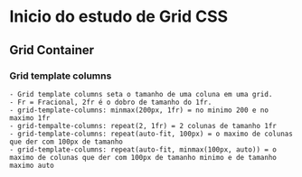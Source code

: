 # Inicio do estudo de Grid CSS

## Grid Container 

### Grid template columns   

    - Grid template columns seta o tamanho de uma coluna em uma grid.
    - Fr = Fracional, 2fr é o dobro de tamanho do 1fr.
    - grid-template-columns: minmax(200px, 1fr) = no minimo 200 e no maximo 1fr
    - grid-tempalte-columns: repeat(2, 1fr) = 2 colunas de tamanho 1fr
    - grid-template-columns: repeat(auto-fit, 100px) = o maximo de colunas que der com 100px de tamanho
    - grid-template-columns: repeat(auto-fit, minmax(100px, auto)) = o maximo de colunas que der com 100px de tamanho minimo e de tamanho maximo auto
    
